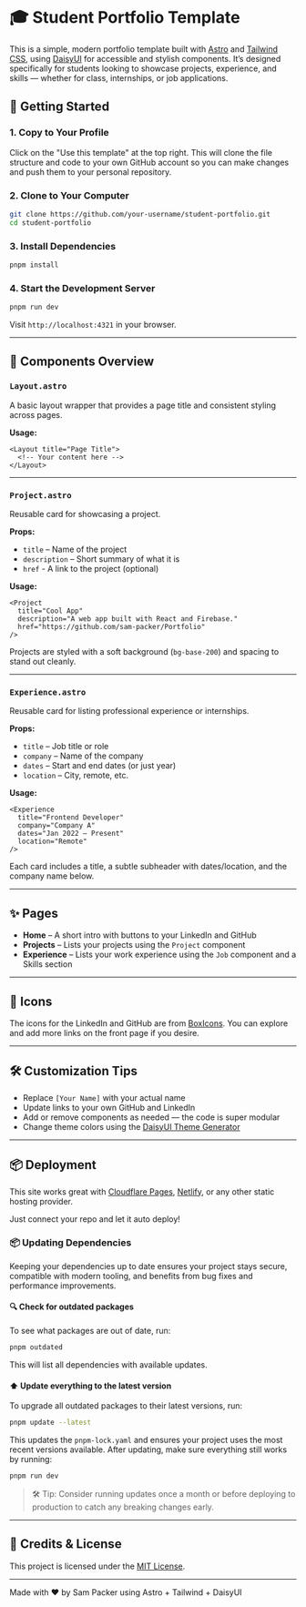 # 🎓 Student Portfolio Template

This is a simple, modern portfolio template built with [Astro](https://astro.build/)
and [Tailwind CSS](https://tailwindcss.com/), using [DaisyUI](https://daisyui.com/) for accessible and stylish
components. It’s designed specifically for students looking to showcase projects, experience, and skills — whether for
class, internships, or job applications.

## 🚀 Getting Started

### 1. Copy to Your Profile

Click on the "Use this template" at the top right. This will clone the file structure and code to your own GitHub
account so you can make changes and push them to your personal repository.

### 2. Clone to Your Computer

```bash
git clone https://github.com/your-username/student-portfolio.git
cd student-portfolio
```

### 3. Install Dependencies

```bash
pnpm install
```

### 4. Start the Development Server

```bash
pnpm run dev
```

Visit `http://localhost:4321` in your browser.

---

## 🧩 Components Overview

### `Layout.astro`

A basic layout wrapper that provides a page title and consistent styling across pages.

**Usage:**

```astro
<Layout title="Page Title">
  <!-- Your content here -->
</Layout>
```

---

### `Project.astro`

Reusable card for showcasing a project.

**Props:**

- `title` – Name of the project
- `description` – Short summary of what it is
- `href` - A link to the project (optional)

**Usage:**

```astro
<Project 
  title="Cool App" 
  description="A web app built with React and Firebase." 
  href="https://github.com/sam-packer/Portfolio"
/>
```

Projects are styled with a soft background (`bg-base-200`) and spacing to stand out cleanly.

---

### `Experience.astro`

Reusable card for listing professional experience or internships.

**Props:**

- `title` – Job title or role
- `company` – Name of the company
- `dates` – Start and end dates (or just year)
- `location` – City, remote, etc.

**Usage:**

```astro
<Experience 
  title="Frontend Developer" 
  company="Company A" 
  dates="Jan 2022 – Present" 
  location="Remote" 
/>
```

Each card includes a title, a subtle subheader with dates/location, and the company name below.

---

## ✨ Pages

- **Home** – A short intro with buttons to your LinkedIn and GitHub
- **Projects** – Lists your projects using the `Project` component
- **Experience** – Lists your work experience using the `Job` component and a Skills section

---

## 🎨 Icons

The icons for the LinkedIn and GitHub are from [BoxIcons](https://boxicons.com/). You can explore and add more links on
the front page if you desire.

---

## 🛠 Customization Tips

- Replace `[Your Name]` with your actual name
- Update links to your own GitHub and LinkedIn
- Add or remove components as needed — the code is super modular
- Change theme colors using the [DaisyUI Theme Generator](https://daisyui.com/theme-generator/)

---

## 📦 Deployment

This site works great with [Cloudflare Pages](https://cloudflare.com/), [Netlify](https://www.netlify.com/), or any
other static hosting provider.

Just connect your repo and let it auto deploy!

### 📦 Updating Dependencies

Keeping your dependencies up to date ensures your project stays secure, compatible with modern tooling, and benefits from bug fixes and performance improvements.

#### 🔍 Check for outdated packages

To see what packages are out of date, run:

```bash
pnpm outdated
```

This will list all dependencies with available updates.

#### ⬆️ Update everything to the latest version

To upgrade all outdated packages to their latest versions, run:

```bash
pnpm update --latest
```

This updates the `pnpm-lock.yaml` and ensures your project uses the most recent versions available. After updating, make sure everything still works by running:

```bash
pnpm run dev
```

> 🛠 Tip: Consider running updates once a month or before deploying to production to catch any breaking changes early.

---

## 🙌 Credits & License

This project is licensed under the [MIT License](LICENSE.md).

---
Made with ❤️ by Sam Packer using Astro + Tailwind + DaisyUI
